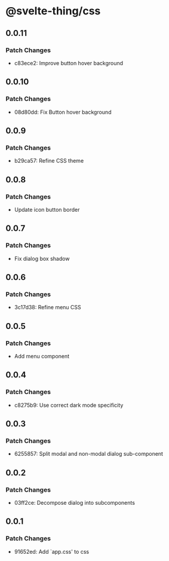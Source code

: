 # @svelte-thing/css

## 0.0.11

### Patch Changes

- c83ece2: Improve button hover background

## 0.0.10

### Patch Changes

- 08d80dd: Fix Button hover background

## 0.0.9

### Patch Changes

- b29ca57: Refine CSS theme

## 0.0.8

### Patch Changes

- Update icon button border

## 0.0.7

### Patch Changes

- Fix dialog box shadow

## 0.0.6

### Patch Changes

- 3c17d38: Refine menu CSS

## 0.0.5

### Patch Changes

- Add menu component

## 0.0.4

### Patch Changes

- c8275b9: Use correct dark mode specificity

## 0.0.3

### Patch Changes

- 6255857: Split modal and non-modal dialog sub-component

## 0.0.2

### Patch Changes

- 03ff2ce: Decompose dialog into subcomponents

## 0.0.1

### Patch Changes

- 91652ed: Add `app.css' to css
